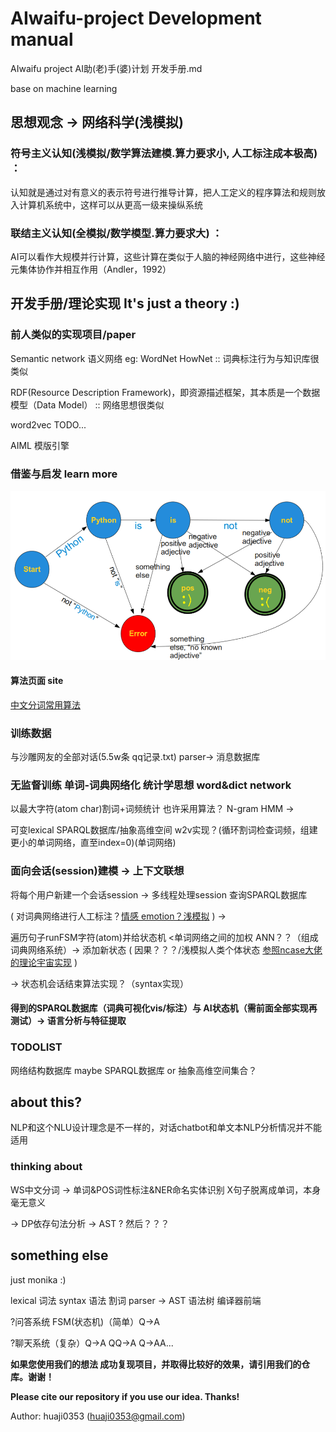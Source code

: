 # AIwaifu-project Development manual
AIwaifu project AI助(老)手(婆)计划 开发手册.md

base on machine learning

## 思想观念 -> 网络科学(浅模拟)
### 符号主义认知(浅模拟/数学算法建模.算力要求小, 人工标注成本极高) ：

认知就是通过对有意义的表示符号进行推导计算，把人工定义的程序算法和规则放入计算机系统中，这样可以从更高一级来操纵系统

### 联结主义认知(全模拟/数学模型.算力要求大) ：

AI可以看作大规模并行计算，这些计算在类似于人脑的神经网络中进行，这些神经元集体协作并相互作用（Andler，1992）

## 开发手册/理论实现 It's just a theory :)
### 前人类似的实现项目/paper
Semantic network 语义网络 eg: WordNet HowNet :: 词典标注行为与知识库很类似

RDF(Resource Description Framework)，即资源描述框架，其本质是一个数据模型（Data Model） :: 网络思想很类似

word2vec TODO...

AIML 模版引擎

### 借鉴与启发 learn more
![image](https://github.com/Earth-Online/AIwaifu-project/raw/master/static/ev.png)

#### 算法页面 site
[中文分词常用算法](https://dsqiu.iteye.com/blog/1704960)

### 训练数据
与沙雕网友的全部对话(5.5w条 qq记录.txt) parser-> 消息数据库

### 无监督训练 单词-词典网络化 统计学思想 word&dict network
以最大字符(atom char)割词+词频统计 也许采用算法？ N-gram HMM -> 

可变lexical SPARQL数据库/抽象高维空间 w2v实现？(循环割词检查词频，组建更小的单词网络，直至index=0)(单词网络)

### 面向会话(session)建模 -> 上下文联想
将每个用户新建一个会话session -> 多线程处理session 查询SPARQL数据库

( 对词典网络进行人工标注？[情感 emotion？浅模拟](http://saifmohammad.com/WebPages/lexicons.html) ) -> 

遍历句子runFSM字符(atom)并给状态机 <单词网络之间的加权 ANN？？（组成词典网络系统）-> 添加新状态 ( 因果？？？/浅模拟人类个体状态 [参照ncase大佬的理论宇宙实现](https://ncase.me/OVC2016/) )

-> 状态机会话结束算法实现？（syntax实现）

#### 得到的SPARQL数据库（词典可视化vis/标注）与 AI状态机（需前面全部实现再测试）-> 语言分析与特征提取

### TODOLIST
网络结构数据库 maybe SPARQL数据库 or 抽象高维空间集合？

## about this?
NLP和这个NLU设计理念是不一样的，对话chatbot和单文本NLP分析情况并不能适用

### thinking about
WS中文分词 -> 单词&POS词性标注&NER命名实体识别		X句子脱离成单词，本身毫无意义

-> DP依存句法分析 -> AST ? 然后？？？

## something else
just monika :)

lexical 词法 syntax 语法 割词 parser -> AST 语法树 编译器前端

?问答系统 FSM(状态机)（简单）Q->A

?聊天系统（复杂）Q->A QQ->A Q->AA...

**如果您使用我们的想法 成功复现项目，并取得比较好的效果，请引用我们的仓库。谢谢！**

**Please cite our repository if you use our idea. Thanks!**

Author: huaji0353 (huaji0353@gmail.com)